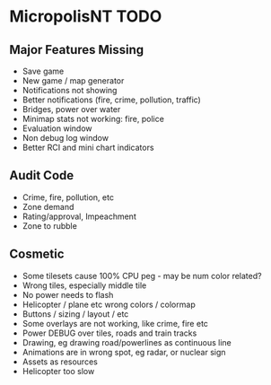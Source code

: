 # MicropolisNT TODO


## Major Features Missing
- Save game
- New game / map generator
- Notifications not showing 
- Better notifications (fire, crime, pollution, traffic)
- Bridges, power over water
- Minimap stats not working: fire, police
- Evaluation window
- Non debug log window
- Better RCI and mini chart indicators

## Audit Code
- Crime, fire, pollution, etc
- Zone demand
- Rating/approval, Impeachment
- Zone to rubble


## Cosmetic
- Some tilesets cause 100% CPU peg - may be num color related?
- Wrong tiles, especially middle tile
- No power needs to flash
- Helicopter / plane etc wrong colors / colormap
- Buttons / sizing / layout / etc
- Some overlays are not working, like crime, fire etc
- Power DEBUG over tiles, roads and train tracks
- Drawing, eg drawing road/powerlines as continuous line
- Animations are in wrong spot, eg radar, or nuclear sign
- Assets as resources
- Helicopter too slow


